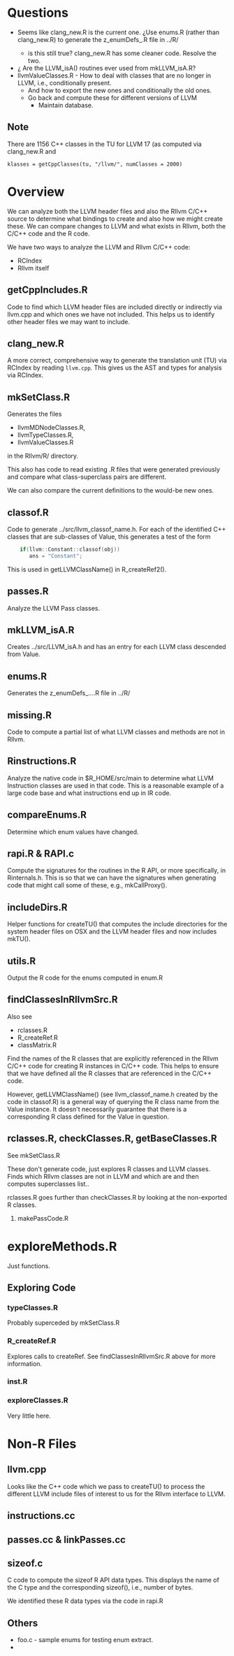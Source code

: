 # Questions

+ Seems like clang_new.R is the current one.
   ¿Use enums.R (rather than clang_new.R) to generate the z_enumDefs_<version>.R file in ../R/ 
  + is this still true?  clang_new.R has some cleaner code. Resolve the two.
+ ¿ Are the LLVM_isA() routines ever used from mkLLVM_isA.R?
+ llvmValueClasses.R  - How to deal with classes that are no longer in LLVM, i.e., conditionally
  present.
    + And how to export the new ones and conditionally the old ones.
	+ Go back and compute these for different versions of LLVM
  	  + Maintain database.

## Note

There are 1156 C++ classes in the TU for LLVM 17 (as computed via clang_new.R and 
```
klasses = getCppClasses(tu, "/llvm/", numClasses = 2000)
```
	
# Overview

We can analyze both the LLVM header files and also the 
Rllvm C/C++ source  to determine what bindings to create and also how we might create these.
We can compare changes to LLVM and what exists in Rllvm, both the C/C++ code and the R code.

We have two ways to analyze the LLVM and Rllvm C/C++ code:
+ RCIndex
+ Rllvm itself



## getCppIncludes.R

Code to find which LLVM header files are included directly or indirectly via llvm.cpp
and which ones we have not included. This helps us to identify other header files we may want to include.


## clang_new.R

A more correct, comprehensive way to generate the translation unit (TU) via RCIndex
by reading `llvm.cpp`.
This gives us the AST and types for analysis via RCIndex.


## mkSetClass.R

Generates the files 
+ llvmMDNodeClasses.R, 
+ llvmTypeClasses.R,
+ llvmValueClasses.R

in the Rllvm/R/ directory.

This also has code to read existing .R files that were generated previously
and compare what class-superclass pairs are different.

We can also compare the current definitions to the would-be new ones.

## classof.R

Code to generate ../src/llvm_classof_name.h.
For each of the identified C++ classes that are sub-classes of Value,
this generates a test of the form
```c++
	if(llvm::Constant::classof(obj))
	   ans = "Constant";
```
This is used in getLLVMClassName() in R_createRef2().


## passes.R

Analyze the LLVM Pass classes.


## mkLLVM_isA.R

Creates ../src/LLVM_isA.h and has an entry for each LLVM class descended from Value.


## enums.R
Generates the z_enumDefs_....R file in ../R/

## missing.R
Code to compute a partial list of what LLVM classes and methods are not in Rllvm.

## Rinstructions.R
Analyze the native code in $R_HOME/src/main to determine what
LLVM Instruction classes  are used in that code. This is a reasonable example
of a large code base and what instructions end up in IR code.

## compareEnums.R
Determine which enum values have changed.


## rapi.R & RAPI.c
Compute the signatures for the routines in the R API, or more specifically,
in Rinternals.h.
This is so that we can have the signatures when generating code that might call
some of these, e.g., mkCallProxy().


## includeDirs.R
Helper functions for createTU() that computes the include directories for the system header files
on OSX and the LLVM header files and now includes mkTU().

## utils.R

Output the R code for the enums computed in enum.R


## findClassesInRllvmSrc.R
Also see 
+ rclasses.R
+ R_createRef.R
+ classMatrix.R

Find the names of the R classes that are explicitly referenced
in the Rllvm C/C++ code for creating R instances in C/C++ code.
This helps to ensure that we have defined all the R classes that are
referenced in the C/C++ code.

However, getLLVMClassName() (see llvm_classof_name.h created by the code in classof.R) is a 
general way of querying the R class name from the Value instance. 
It doesn't necessarily guarantee that there is a corresponding
R class defined for the Value in question.

## rclasses.R, checkClasses.R, getBaseClasses.R
See mkSetClass.R

These don't generate code, just explores R classes and LLVM classes.
Finds which Rllvm classes are not in LLVM and which are and then computes superclasses list..

rclasses.R goes further than checkClasses.R by looking at the non-exported R classes.


1. makePassCode.R


# exploreMethods.R
Just functions.



## Exploring Code

### typeClasses.R

Probably superceded by mkSetClass.R

###  R_createRef.R
Explores calls to createRef. See findClassesInRllvmSrc.R above for more information.

### inst.R

###  exploreClasses.R
 Very little here.
 
# Non-R Files

## llvm.cpp

Looks like the C++ code which we pass to createTU() to process
the different LLVM include files of interest to us for the Rllvm interface to LLVM.


## instructions.cc

## passes.cc  & linkPasses.cc


##  sizeof.c

C code to compute the sizeof R API data types.
This displays the name of the C type and the corresponding sizeof(), i.e., number of bytes.

We identified these R data types via the code in rapi.R





## Others

+ foo.c - sample enums for testing enum extract.
+ 
